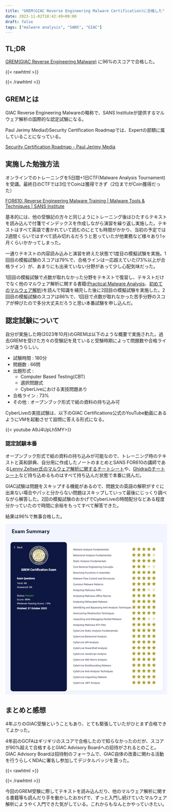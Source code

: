 ```yaml
---
title: "GREM(GIAC Reverse Engineering Malware Certification)に合格した"
date: 2023-11-02T18:42:49+09:00
draft: false
tags: ["malware analysis", "SANS", "GIAC"]
---
```



## TL;DR

[GREM(GIAC Reverse Engineering Malware)](https://www.giac.org/certifications/reverse-engineering-malware-grem/) に96%のスコアで合格した。

{{< rawhtml >}}
<div data-iframe-width="150" data-iframe-height="270" data-share-badge-id="923f57a2-fadb-4135-9512-8f548502203b" data-share-badge-host="https://www.credly.com"></div><script type="text/javascript" async src="//cdn.credly.com/assets/utilities/embed.js"></script>
{{< /rawhtml >}}

## GREMとは

GIAC Reverse Engineering Malwareの略称で、SANS Instituteが提供するマルウェア解析の国際的な認定試験になる。

Paul Jerimy MediaのSecurity Certification Roadmapでは、Expertの部類に属していることになっている。

[Security Certification Roadmap - Paul Jerimy Media](https://pauljerimy.com/security-certification-roadmap/)

## 実施した勉強方法

オンラインでのトレーニングを5日間+1日CTF(Malware Analysis Tournament)を受講。最終日のCTFでは3位でCoinは獲得できず（2位までがCoin獲得だった）

[FOR610: Reverse Engineering Malware Training | Malware Tools & Techniques | SANS Institute](https://www.sans.org/cyber-security-courses/reverse-engineering-malware-malware-analysis-tools-techniques/)

基本的には、他の受験記の方々と同じようにトレーニング後はひたすらテキストを読み込んで付箋でインデックスを作成しながら演習を繰り返し実施した。テキストはすべて英語で書かれていて読むのにとても時間がかかり、当初の予定では2週間くらいではすべて読み切れるだろうと思っていたが他業務など様々あり1ヶ月くらいかかってしまった。

一通りテキストの内容読み込みと演習を終えた状態で1度目の模擬試験を実施。1回目の模擬試験のスコアは79%で、合格ラインは一応超えていた(73%以上が合格ライン）が、あまりにも出来ていない分野があって少し心配気味だった。

1回目の模擬試験で点数が取れなかった分野をテキストで復習し、テキストだけでなく他のマルウェア解析に関する書籍([Practical Malware Analysis](https://www.amazon.co.jp/Practical-Malware-Analysis-Hands-Dissecting/dp/1593272901)、[初めてのマルウェア解析](https://www.amazon.co.jp/dp/4873119294/))を読んで知識を補完した後に2回目の模擬試験を実施した。2回目の模擬試験のスコアは86%で、1回目で点数が取れなかった苦手分野のスコアが伸びたので多分大丈夫だろうと思い本番試験を申し込んだ。

## 認定試験について

自分が実施した時(2023年10月)のGREMは以下のような概要で実施された。過去GREMを受けた方々の受験記を見ていると受験時期によって問題数や合格ラインが違うらしい。

- 試験時間 : 180分
- 問題数 : 66問
- 出題形式 : 
    - Computer Based Testing(CBT)
    - 選択問題式
    - CyberLiveにおける実技問題あり
- 合格ライン : 73%
- その他 : オープンブック形式で紙の資料の持ち込み可

CyberLiveの実技試験は、以下のGIAC Certifications公式のYouTube動画にあるようにVMを起動させて設問に答える形式になる。

{{< youtube A9J4UpLh5MY>}}


### 認定試験本番

オープンブック形式で紙の資料の持ち込みが可能なので、トレーニング時のテキストと英和辞典、自分用に作成したノートのまとめとSANS FOR610の講師である[Lenny Zeltser氏のマルウェア解析に関するチートシート](https://www.sans.org/blog/4-cheat-sheets-for-malware-analysis/)や、[Ghidraのチートシート](https://ghidra-sre.org/CheatSheet.html)など持ち込めるものはすべて持ち込んだ状態で本番に挑んだ。

GIAC試験は問題をスキップする機能があるので、問題文の英語の解釈がすぐに出来ない場合やパッと分からない問題はスキップしていって最後にじっくり調べながら解答した。2回の模擬試験のおかげでCyberLiveの時間配分などある程度分かっていたので時間に余裕をもってすべて解答できた。

結果は96%で無事合格した。

![](./img/grem_score.png)

## まとめと感想

4年ぶりのGIAC受験ということもあり、とても緊張していたがひとまず合格できてよかった。

4年前のGCFAはギリギリのスコアで合格したので知らなかったのだが、スコアが90%超えて合格するとGIAC Advisory Boardへの招待がされるとのこと。GIAC Advisory Boardは招待制のフォーラムで、GIAC自体の改善に関わる活動を行うらしくNDAに署名し参加してデジタルバッジを貰った。

{{< rawhtml >}}
<div data-iframe-width="150" data-iframe-height="270" data-share-badge-id="65848a05-6375-433b-b555-3689395cb1bc" data-share-badge-host="https://www.credly.com"></div><script type="text/javascript" async src="//cdn.credly.com/assets/utilities/embed.js"></script>
{{< /rawhtml >}}

今回のGREM受験に際してテキストを読み込んだり、他のマルウェア解析に関する書籍等も読んだり手を動かしたおかげで、ずっと入門し続けていたマルウェア解析にようやく入門できた気がしている。これからもなんとかやっていきたい。